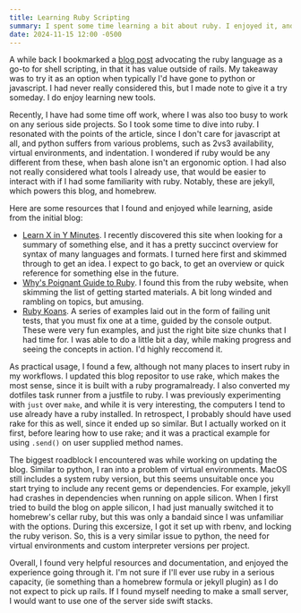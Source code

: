 ```yaml
---
title: Learning Ruby Scripting
summary: I spent some time learning a bit about ruby. I enjoyed it, and used ruby for a couple small tasks.
date: 2024-11-15 12:00 -0500
---
```


A while back I bookmarked a [blog post](https://lucasoshiro.github.io/posts-en/2024-06-17-ruby-shellscript/) advocating the ruby language as a go-to for shell scripting, in that it has value outside of rails. My takeaway was to try it as an option when typically I'd have gone to python or javascript. I had never really considered this, but I made note to give it a try someday. I do enjoy learning new tools.

Recently, I have had some time off work, where I was also too busy to work on any serious side projects. So I took some time to dive into ruby. I resonated with the points of the article, since I don't care for javascript at all, and python suffers from various problems, such as 2vs3 availability, virtual environments, and indentation. I wondered if ruby would be any different from these, when bash alone isn't an ergonomic option. I had also not really considered what tools I already use, that would be easier to interact with if I had some familiarity with ruby. Notably, these are jekyll, which powers this blog, and homebrew.

Here are some resources that I found and enjoyed while learning, aside from the initial blog:

* [Learn X in Y Minutes](https://learnxinyminutes.com/docs/ruby/). I recently discovered this site when looking for a summary of something else, and it has a pretty succinct overview for syntax of many languages and formats. I turned here first and skimmed through to get an idea. I expect to go back, to get an overview or quick reference for something else in the future.
* [Why's Poignant Guide to Ruby](https://poignant.guide/). I found this from the ruby website, when skimming the list of getting started materials. A bit long winded and rambling on topics, but amusing.
* [Ruby Koans](https://www.rubykoans.com). A series of examples laid out in the form of failing unit tests, that you must fix one at a time, guided by the console output. These were very fun examples, and just the right bite size chunks that I had time for. I was able to do a little bit a day, while making progress and seeing the concepts in action. I'd highly reccomend it.

As practical usage, I found a few, although not many places to insert ruby in my workflows.
I updated this blog repositor to use rake, which makes the most sense, since it is built with a ruby programalready.
I also converted my dotfiles task runner from a justfile to ruby. I was previously experimenting with `just` over `make`, and while it is very interesting, the computers I tend to use already have a ruby installed.
In retrospect, I probably should have used rake for this as well, since it ended up so similar. But I actually worked on it first, before learing how to use rake; and it was a practical example for using `.send()` on user supplied method names.

The biggest roadblock I encountered was while working on updating the blog. Similar to python, I ran into a problem of virtual environments.
MacOS still includes a system ruby version, but this seems unsuitable once you start trying to include any recent gems or dependencies.
For example, jekyll had crashes in dependencies when running on apple silicon. When I first tried to build the blog on apple silicon, I had just manually switched it to homebrew's cellar ruby, but this was only a bandaid since I was unfamiliar with the options.
During this excersize, I got it set up with rbenv, and locking the ruby verison.
So, this is a very similar issue to python, the need for virtual environments and custom interpreter versions per project.

Overall, I found very helpful resources and documentation, and enjoyed the experience going through it.
I'm not sure if I'll ever use ruby in a serious capacity, (ie something than a homebrew formula or jekyll plugin) as I do not expect to pick up rails. If I found myself needing to make a small server, I would want to use one of the server side swift stacks.
